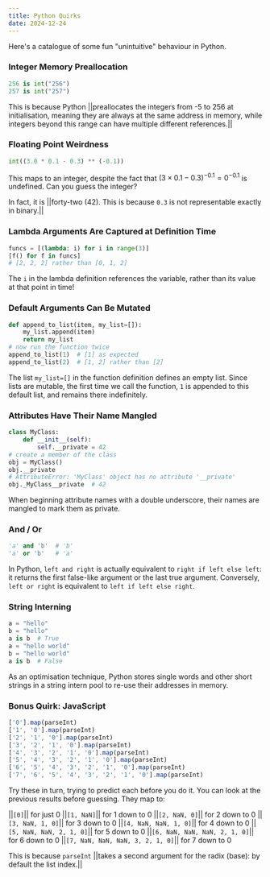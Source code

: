 ```yaml
---
title: Python Quirks
date: 2024-12-24
---
```


Here's a catalogue of some fun "unintuitive" behaviour in Python.

### Integer Memory Preallocation

```python
256 is int("256")
257 is int("257")
```

This is because Python ||preallocates the integers from -5 to 256 at initialisation, meaning they are always at the same address in memory, while integers beyond this range can have multiple different references.||

### Floating Point Weirdness

```python
int((3.0 * 0.1 - 0.3) ** (-0.1))
```

This maps to an integer, despite the fact that $`(3 \times 0.1 - 0.3)^{-0.1} = 0^{-0.1}`$ is undefined. Can you guess the integer?

In fact, it is ||forty-two (42). This is because `0.3` is not representable exactly in binary.||

### Lambda Arguments Are Captured at Definition Time

```python
funcs = [(lambda: i) for i in range(3)]
[f() for f in funcs]
# [2, 2, 2] rather than [0, 1, 2]
```

The `i` in the lambda definition references the variable, rather than its value at that point in time!

### Default Arguments Can Be Mutated

```python
def append_to_list(item, my_list=[]):
    my_list.append(item)
    return my_list
# now run the function twice
append_to_list(1)  # [1] as expected
append_to_list(2)  # [1, 2] rather than [2]
```

The list `my_list=[]` in the function definition defines an empty list. Since lists are mutable, the first time we call the function, `1` is appended to this default list, and remains there indefinitely.

### Attributes Have Their Name Mangled

```python
class MyClass:
    def __init__(self):
        self.__private = 42
# create a member of the class
obj = MyClass()
obj.__private
# AttributeError: 'MyClass' object has no attribute '__private'
obj._MyClass__private  # 42
```

When beginning attribute names with a double underscore, their names are mangled to mark them as private.

### And / Or

```python
'a' and 'b'  # 'b'
'a' or 'b'   # 'a'
```

In Python, `left and right` is actually equivalent to `right if left else left`: it returns the first false-like argument or the last true argument. Conversely, `left or right` is equivalent to `left if left else right`.

### String Interning

```python
a = "hello"
b = "hello"
a is b  # True
a = "hello world"
b = "hello world"
a is b  # False
```

As an optimisation technique, Python stores single words and other short strings in a string intern pool to re-use their addresses in memory.

### Bonus Quirk: JavaScript

```javascript
['0'].map(parseInt)
['1', '0'].map(parseInt)
['2', '1', '0'].map(parseInt)
['3', '2', '1', '0'].map(parseInt)
['4', '3', '2', '1', '0'].map(parseInt)
['5', '4', '3', '2', '1', '0'].map(parseInt)
['6', '5', '4', '3', '2', '1', '0'].map(parseInt)
['7', '6', '5', '4', '3', '2', '1', '0'].map(parseInt)
```

Try these in turn, trying to predict each before you do it. You can look at the previous results before guessing. They map to:

||`[0]`|| for just 0
||`[1, NaN]`|| for 1 down to 0
||`[2, NaN, 0]`|| for 2 down to 0
||`[3, NaN, 1, 0]`|| for 3 down to 0
||`[4, NaN, NaN, 1, 0]`|| for 4 down to 0
||`[5, NaN, NaN, 2, 1, 0]`|| for 5 down to 0
||`[6, NaN, NaN, NaN, 2, 1, 0]`|| for 6 down to 0
||`[7, NaN, NaN, NaN, 3, 2, 1, 0]`|| for 7 down to 0

This is because `parseInt` ||takes a second argument for the radix (base): by default the list index.||